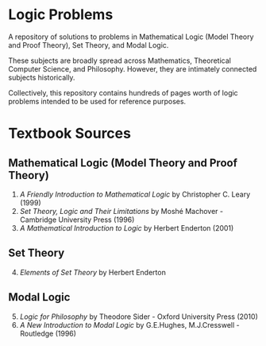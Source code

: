 # Logic Problems
A repository of solutions to problems in Mathematical Logic (Model Theory and Proof Theory), Set Theory, and Modal Logic. 

These subjects are broadly spread across Mathematics, Theoretical Computer Science, and Philosophy. However, they are intimately connected subjects historically.

Collectively, this repository contains hundreds of pages worth of logic problems intended to be used for reference purposes. 

# Textbook Sources

## Mathematical Logic (Model Theory and Proof Theory)

1. *A Friendly Introduction to Mathematical Logic* by Christopher C. Leary (1999)
2.  *Set Theory, Logic and Their Limitations* by Moshé Machover - Cambridge University Press (1996) 
3. *A Mathematical Introduction to Logic* by Herbert Enderton (2001)

## Set Theory
4. *Elements of Set Theory* by Herbert Enderton

## Modal Logic
5. *Logic for Philosophy* by Theodore Sider - Oxford University Press (2010)
6. *A New Introduction to Modal Logic* by G.E.Hughes, M.J.Cresswell -Routledge (1996)
